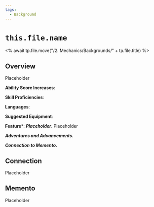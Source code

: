 ```yaml
---
tags:
  - Background
---
```

# `this.file.name`
<% await tp.file.move("/2. Mechanics/Backgrounds/" + tp.file.title) %>
## Overview
Placeholder

**Ability Score Increases**:

**Skill Proficiencies**:

**Languages**:

**Suggested Equipment**:

**Feature***: ***Placeholder***. Placeholder

***Adventures and Advancements.***

***Connection to Memento.***

## Connection
Placeholder

## Memento
Placeholder

